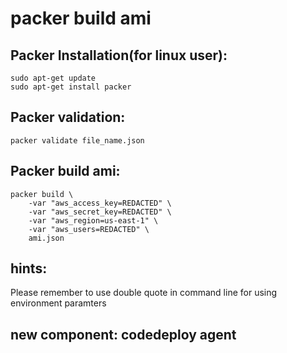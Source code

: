 # packer build ami

## Packer Installation(for linux user):
```
sudo apt-get update
sudo apt-get install packer
```
## Packer validation:
```
packer validate file_name.json
```
## Packer build ami:
```
packer build \
    -var "aws_access_key=REDACTED" \
    -var "aws_secret_key=REDACTED" \
    -var "aws_region=us-east-1" \
    -var "aws_users=REDACTED" \
    ami.json
```
## hints:
Please remember to use double quote in command line for using environment paramters

## new component: codedeploy agent
